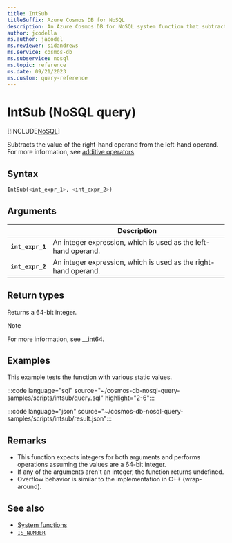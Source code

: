 ```yaml
---
title: IntSub
titleSuffix: Azure Cosmos DB for NoSQL
description: An Azure Cosmos DB for NoSQL system function that subtracts one number from the other.
author: jcodella
ms.author: jacodel
ms.reviewer: sidandrews
ms.service: cosmos-db
ms.subservice: nosql
ms.topic: reference
ms.date: 09/21/2023
ms.custom: query-reference
---
```


# IntSub (NoSQL query)

[!INCLUDE[NoSQL](../../includes/appliesto-nosql.md)]

Subtracts the value of the right-hand operand from the left-hand operand. For more information, see [additive operators](/cpp/cpp/additive-operators-plus-and).

## Syntax

```sql
IntSub(<int_expr_1>, <int_expr_2>)
```

## Arguments

| | Description |
| --- | --- |
| **`int_expr_1`** | An integer expression, which is used as the left-hand operand. |
| **`int_expr_2`** | An integer expression, which is used as the right-hand operand. |

## Return types

Returns a 64-bit integer.

> [!NOTE]
> For more information, see [__int64](/cpp/cpp/int8-int16-int32-int64).

## Examples

This example tests the function with various static values.

:::code language="sql" source="~/cosmos-db-nosql-query-samples/scripts/intsub/query.sql" highlight="2-6":::

:::code language="json" source="~/cosmos-db-nosql-query-samples/scripts/intsub/result.json":::

## Remarks

- This function expects integers for both arguments and performs operations assuming the values are a 64-bit integer.
- If any of the arguments aren't an integer, the function returns undefined.
- Overflow behavior is similar to the implementation in C++ (wrap-around).

## See also

- [System functions](system-functions.yml)
- [`IS_NUMBER`](is-number.md)
